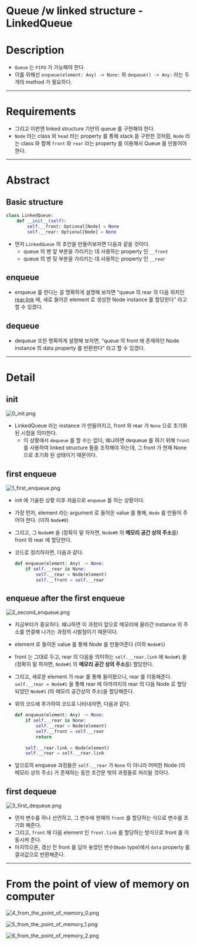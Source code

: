 # Queue /w linked structure - LinkedQueue

# Description

- `Queue` 는 `FIFO` 가 가능해야 한다.
- 이를 위해선 `enqueue(element: Any) -> None:`  와 `dequeue() -> Any:` 라는 두 개의 method 가 필요하다.

---

# Requirements

- 그리고 이번엔 linked structure 기반의 queue 를 구현해야 한다.
- `Node` 라는 class 와 `head` 라는 property 를 통해 stack 을 구현한 것처럼, `Node` 라는 class 와 함께 `front` 와 `rear` 라는 property 를 이용해서 Queue 를 만들어야 한다.

---

# Abstract

## Basic structure

```python
class LinkedQueue:
    def __init__(self):
        self.__front: Optional[Node] = None
        self.__rear: Optional[Node] = None
```

- 먼저 `LinkedQueue` 의 초안을 만들어보자면 다음과 같을 것이다.
    - queue 의 맨 앞 부분을 가리키는 데 사용하는 property 인 `__front`
    - queue 의 맨 뒷 부분을 가리키는 데 사용하는 property 인 `__rear`

## enqueue

- enqueue 를 한다는 걸 명확하게 설명해 보자면 “queue 의 rear 의 다음 위치인 [rear.link](http://rear.link) 에, 새로 들어온 element 로 생성한 Node instance 를 할당한다” 라고 할 수 있겠다.

## dequeue

- dequeue 또한 명확하게 설명해 보자면, “queue 의 front 에 존재하던 Node instance 의 data property 를 반환한다” 라고 할 수 있겠다.

---

# Detail

## init

![0_init.png](./assets/0_init.png)

- LinkedQueue 라는 instance 가 만들어지고, front 와 rear 가 `None` 으로 초기화 된 시점을 의미한다.
    - 이 상황에서 `dequeue` 를 할 수는 없다, 왜냐하면 dequeue 를 하기 위해 `front` 를 사용하여 linked structure 들을 조작해야 하는데, 그 front 가 현재 None 으로 초기화 된 상태이기 때문이다.

## first enqueue

![1_first_enqueue.png](./assets/1_first_enqueue.png)

- init 에 기술된 상황 이후 처음으로 `enqueue` 를 하는 상황이다.
- 가장 먼저, element 라는 argument 로 들어온 value 를 통해, `Node` 를 만들어 주어야 한다. (이하 `Node#0`)
- 그리고, 그 `Node#0` 을 (정확히 말 하자면, `Node#0` 의 **메모리 공간 상의 주소**를) front 와 rear 에 할당한다.
- 코드로 정리하자면, 다음과 같다.
    
    ```python
    def enqueue(element: Any) -> None:
    	if self.__rear is None:
    		self.__rear = Node(element)
    		self.__front = self.__rear
    ```
    

## enqueue after the first enqueue

![2_second_enqueue.png](./assets/2_second_enqueue.png)

- 지금부터가 중요하다. 왜냐하면 이 과정이 앞으로 메모리에 올라간 instance 의 주소를 연결해 나가는 과정의 시발점이기 때문이다.
- element 로 들어온 value 를 통해 Node 를 만들어준다 (이하 `Node#1`)
- front 는 그대로 두고, rear 의 다음을 의미하는 `self.__rear.link` 에 `Node#1` 을(정확히 말 하자면, `Node#1` 의 **메모리 공간 상의 주소**를) 할당한다.
- 그리고, 새로운 element 가 rear 를 통해 들어왔으니, rear 를 이동해준다. `self.__rear = Node#1` 을 통해 rear 에 아까까지의 rear 의 다음 Node 로 할당되었던 `Node#1` (의 메모리 공간상의 주소)을 할당해준다.
- 위의 코드에 추가하여 코드로 나타내자면, 다음과 같다.
    
    ```python
    def enqueue(element: Any) -> None:
    	if self.__rear is None:
    		self.__rear = Node(element)
    		self.__front = self.__rear
    		return
    	
    	self.__rear.link = Node(element)
    	self.__rear = self.__rear.link
    ```
    
- 앞으로의 enqueue 과정들은 `self.__rear` 가 `None` 이 아니라 어떠한 Node (의 메모리 상의 주소) 가 존재하는 동안  조건문 밖의 과정들로 처리될 것이다.

## first dequeue

![3_first_dequeue.png](./assets/3_first_dequeue.png)

- 먼저 변수를 하나 선언하고, 그 변수에 현재의 `front` 를 할당하는 식으로 변수를 초기화 해준다.
- 그리고, `front` 에 다음 element 인 `front.link` 를 할당하는 방식으로 front 를 이동시켜 준다.
- 마지막으론, 갱신 전 front 를 담아 놓았던 변수(`Node` type)에서 `data` property 를 결과값으로 반환해준다.

---

# From the point of view of memory on computer

![4_from_the_point_of_memory_0.png](./assets/4_from_the_point_of_memory_0.png)

![5_from_the_point_of_memory_1.png](./assets/5_from_the_point_of_memory_1.png)

![6_from_the_point_of_memory_2.png](./assets/6_from_the_point_of_memory_2.png)